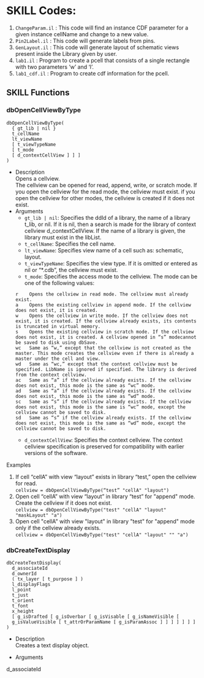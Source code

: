 # SKILL Codes:
1. `ChangeParam.il` : This code will find an instance CDF parameter for a given instance cellName and change to a new value.
2. `Pin2Label.il`   : This code will generate labels from pins.
3. `GenLayout.il`   : This code will generate layout of schematic views present inside the Library given by user.
4. `lab1.il`        : Program to create a pcell that consists of a single rectangle with two parameters ‘w’ and ‘l’.
5. `lab1_cdf.il`    : Program to create cdf information for the pcell.

## SKILL Functions

### dbOpenCellViewByType
```
dbOpenCellViewByType(
  { gt_lib | nil }
  t_cellName
  lt_viewName
  [ t_viewTypeName
  [ t_mode
  [ d_contextCellView ] ] ]
)
```
- Description  
Opens a cellview.  
The cellview can be opened for read, append, write, or scratch mode. If you open the cellview for the read mode, the cellview must exist. if you open the cellview for other modes, the cellview is created if it does not exist.  
- Arguments  
  - `gt_lib | nil`: Specifies the ddId of a library, the name of a library t_lib, or nil. If it is nil, then a search is made for the library of context cellview d_contextCellView. If the name of a library is given, the library must exist in the libList.  
  - `t_cellName`: Specifies the cell name.  
  - `lt_viewName`: Specifies view name of a cell such as: schematic, layout.  
  - `t_viewTypeName`: Specifies the view type. If it is omitted or entered as nil or “*.cdb”, the cellview must exist.  
  - `t_mode`: Specifies the access mode to the cellview. The mode can be one of the following values:  
  ```
  r    Opens the cellview in read mode. The cellview must already exist.
  a    Opens the existing cellview in append mode. If the cellview does not exist, it is created.
  w    Opens the cellview in write mode. If the cellview does not exist, it is created. If the cellview already exists, its contents is truncated in virtual memory.
  s    Opens the existing cellview in scratch mode. If the cellview does not exist, it is created. A cellview opened in “s” modecannot be saved to disk using dbSave.
  wc   Same as “w,” except that the cellview is not created as the master. This mode creates the cellview even if there is already a master under the cell and view.
  wd   Same as “wc,” except that the context cellview must be specified. LibName is ignored if specified. The library is derived from the context cellview.
  ac   Same as “a” if the cellview already exists. If the cellview does not exist, this mode is the same as “wc” mode.
  ad   Same as “a” if the cellview already exists. If the cellview does not exist, this mode is the same as “wd” mode.
  sc   Same as “s” if the cellview already exists. If the cellview does not exist, this mode is the same is “wc” mode, except the cellview cannot be saved to disk.
  sd   Same as “s” if the cellview already exists. If the cellview does not exist, this mode is the same as “wd” mode, except the cellview cannot be saved to disk.
  ```
  - `d_contextCellView`: Specifies the context cellview. The context cellview specification is preserved for compatibility with earlier versions of the software.  

Examples  
1. If cell “cellA” with view “layout” exists in library “test,” open the cellview for read.  
```cellview = dbOpenCellViewByType(“test” "cellA" "layout")```  
2. Open cell “cellA” with view “layout” in library “test” for "append" mode. Create the cellview if it does not exist.  
```cellview = dbOpenCellViewByType("test" "cellA" "layout" "maskLayout" "a")```  
3. Open cell "cellA" with view "layout" in library "test" for "append" mode only if the cellview already exists.  
```cellview = dbOpenCellViewByType("test" "cellA" "layout" "" "a")```

### dbCreateTextDisplay
```
dbCreateTextDisplay(
  d_associateId
  d_ownerId
  ( tx_layer [ t_purpose ] )
  l_displayFlags
  l_point
  t_just
  t_orient
  t_font
  x_height
  [ g_isDrafted [ g_isOverbar [ g_isVisable [ g_isNameVisible [
  g_isValueVisible [ t_attrOrParamName [ g_isParamAssoc ] ] ] ] ] ] ]
)
```
- Description  
Creates a text display object.

- Arguments  

d_associateId 



